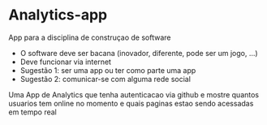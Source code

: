 # Analytics-app

App para a disciplina de construçao de software

 - O software deve ser bacana (inovador, diferente, pode ser um jogo, ...)
 - Deve funcionar via internet
 - Sugestão 1: ser uma app ou ter como parte uma app
 - Sugestão 2: comunicar-se com alguma rede social


Uma App de Analytics que tenha autenticacao via github e mostre quantos usuarios tem online no momento e quais paginas estao sendo acessadas em tempo real
